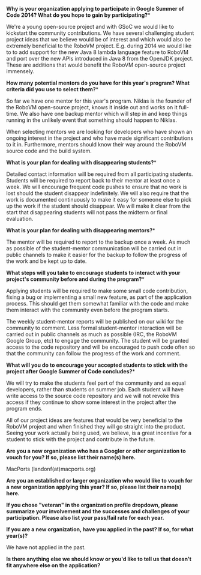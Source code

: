 **Why is your organization applying to participate in Google Summer of Code 2014? What do you hope to gain by participating?***

We're a young open-source project and with GSoC we would like to kickstart the community contributions. We have several challenging student project ideas that we believe would be of interest and which would also be extremely beneficial to the RoboVM project. E.g. during 2014 we would like to to add support for the new Java 8 lambda language feature to RoboVM and port over the new APIs introduced in Java 8 from the OpenJDK project. These are additions that would benefit the RoboVM open-source project immensely.

**How many potential mentors do you have for this year's program? What criteria did you use to select them?***

So far we have one mentor for this year's program. Niklas is the founder of the RoboVM open-source project, knows it inside out and works on it full-time. We also have one backup mentor which will step in and keep things running in the unlikely event that something should happen to Niklas.

When selecting mentors we are looking for developers who have shown an ongoing interest in the project and who have made significant contributions to it in. Furthermore, mentors should know their way around the RoboVM source code and the build system.

**What is your plan for dealing with disappearing students?***

Detailed contact information will be required from all participating students. Students will be required to report back to their mentor at least once a week. We will encourage frequent code pushes to ensure that no work is lost should the student disappear indefinitely. We will also require that the work is documented continuously to make it easy for someone else to pick up the work if the student should disappear. We will make it clear from the start that disappearing students will not pass the midterm or final evaluation.

**What is your plan for dealing with disappearing mentors?***

The mentor will be required to report to the backup once a week. As much as possible of the student-mentor communication will be carried out in public channels to make it easier for the backup to follow the progress of the work and be kept up to date.

**What steps will you take to encourage students to interact with your project's community before and during the program?***

Applying students will be required to make some small code contribution, fixing a bug or implementing a small new feature, as part of the application process. This should get them somewhat familiar with the code and make them interact with the community even before the program starts.

The weekly student-mentor reports will be published on our wiki for the community to comment. Less formal student-mentor interaction will be carried out in public channels as much as possible (IRC, the RoboVM Google Group, etc) to engage the community. The student will be granted access to the code repository and will be encouraged to push code often so that the community can follow the progress of the work and comment.

**What will you do to encourage your accepted students to stick with the project after Google Summer of Code concludes?***

We will try to make the students feel part of the community and as equal developers, rather than students on summer job. Each student will have write access to the source code repository and we will not revoke this access if they continue to show some interest in the project after the program ends.

All of our project ideas are features that would be very beneficial to the RoboVM project and when finished they will go straight into the product. Seeing your work actually being used, we believe, is a great incentive for a student to stick with the project and contribute in the future.

**Are you a new organization who has a Googler or other organization to vouch for you? If so, please list their name(s) here.**

MacPorts (landonf(at)macports.org)

**Are you an established or larger organization who would like to vouch for a new organization applying this year? If so, please list their name(s) here.**

**If you chose "veteran" in the organization profile dropdown, please summarize your involvement and the successes and challenges of your participation. Please also list your pass/fail rate for each year.**

**If you are a new organization, have you applied in the past? If so, for what year(s)?**

We have not applied in the past.

**Is there anything else we should know or you'd like to tell us that doesn't fit anywhere else on the application?**
